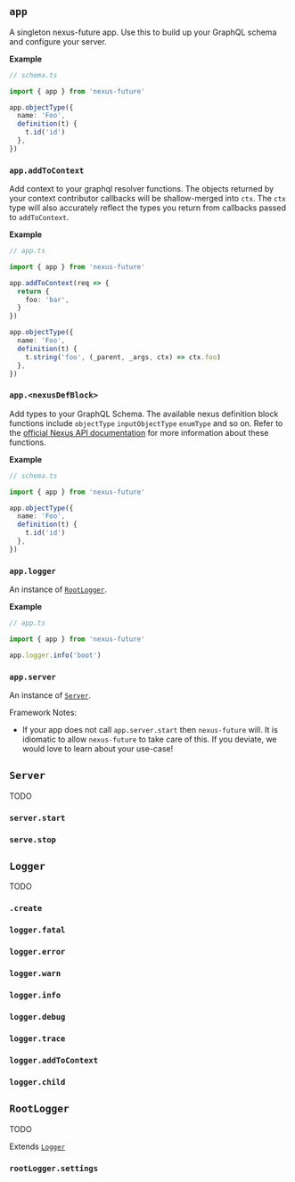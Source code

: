 ## `app`

A singleton nexus-future app. Use this to build up your GraphQL schema and configure your server.

**Example**

```ts
// schema.ts

import { app } from 'nexus-future'

app.objectType({
  name: 'Foo',
  definition(t) {
    t.id('id')
  },
})
```

### `app.addToContext`

Add context to your graphql resolver functions. The objects returned by your context contributor callbacks will be shallow-merged into `ctx`. The `ctx` type will also accurately reflect the types you return from callbacks passed to `addToContext`.

**Example**

```ts
// app.ts

import { app } from 'nexus-future'

app.addToContext(req => {
  return {
    foo: 'bar',
  }
})

app.objectType({
  name: 'Foo',
  definition(t) {
    t.string('foo', (_parent, _args, ctx) => ctx.foo)
  },
})
```

### `app.<nexusDefBlock>`

Add types to your GraphQL Schema. The available nexus definition block functions include `objectType` `inputObjectType` `enumType` and so on. Refer to the [official Nexus API documentation](https://nexus.js.org/docs/api-objecttype) for more information about these functions.

**Example**

```ts
// schema.ts

import { app } from 'nexus-future'

app.objectType({
  name: 'Foo',
  definition(t) {
    t.id('id')
  },
})
```

### `app.logger`

An instance of [`RootLogger`](#rootlogger).

**Example**

```ts
// app.ts

import { app } from 'nexus-future'

app.logger.info('boot')
```

### `app.server`

An instance of [`Server`](#server).

Framework Notes:

- If your app does not call `app.server.start` then `nexus-future` will. It is idiomatic to allow `nexus-future` to take care of this. If you deviate, we would love to learn about your use-case!

## `Server`

TODO

### `server.start`

### `serve.stop`

## `Logger`

TODO

### `.create`

### `logger.fatal`

### `logger.error`

### `logger.warn`

### `logger.info`

### `logger.debug`

### `logger.trace`

### `logger.addToContext`

### `logger.child`

## `RootLogger`

TODO

Extends [`Logger`](#logger)

### `rootLogger.settings`
